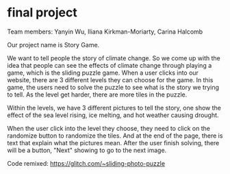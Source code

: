 # final project

Team members: Yanyin Wu, Iliana Kirkman-Moriarty, Carina Halcomb

Our project name is Story Game.

We want to tell people the story of climate change. So we come up with the idea that people can see the effects of climate change through playing a game, which is the sliding puzzle game.
When a user clicks into our website, there are 3 different levels they can choose for the game. 
In this game, the users need to solve the puzzle to see what is the story we trying to tell. 
As the level get harder, there are more tiles in the puzzle. 

Within the levels, we have 3 different pictures to tell the story, one show the effect of the sea level rising, ice melting, and hot weather causing drought.

When the user click into the level they choose, they need to click on the randomize button to randomize the tiles. And at the end of the page, there is text that explain what the pictures mean.
After the user finish solving, there will be a button, "Next" showing to go to the next image.


Code remixed: https://glitch.com/~sliding-photo-puzzle
